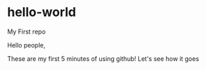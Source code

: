 # hello-world
My First repo


Hello people,

These are my first 5 minutes of using github! Let's see how it goes
